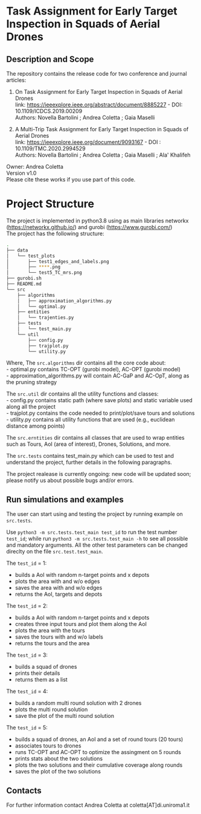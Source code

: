 # Task Assignment for Early Target Inspection in Squads of Aerial Drones

## Description and Scope
The repository contains the release code for two conference and journal articles:


1) On Task Assignment for Early Target Inspection in Squads of Aerial Drones
<br /> link: https://ieeexplore.ieee.org/abstract/document/8885227 - DOI: 10.1109/ICDCS.2019.00209
<br /> Authors: Novella Bartolini ; Andrea Coletta ; Gaia Maselli

2) A Multi-Trip Task Assignment for Early Target Inspection in Squads of Aerial Drones
<br /> link: https://ieeexplore.ieee.org/document/9093167 - DOI : 10.1109/TMC.2020.2994529
<br /> Authors: Novella Bartolini ; Andrea Coletta ; Gaia Maselli ; Ala' Khalifeh


Owner: Andrea Coletta
<br /> 
Version v1.0
<br /> 
Please cite these works if you use part of this code. 


# Project Structure
The project is implemented in python3.8 using as main libraries networkx (https://networkx.github.io/) and gurobi (https://www.gurobi.com/)
<br /> 
The project has the following structure:
``` bash
.
├── data
│   └── test_plots
│       ├── test1_edges_and_labels.png
│       ├── ****.png
│       └── test5_TC_mrs.png
├── gurobi.sh
├── README.md
└── src
    ├── algorithms
    │   ├── approximation_algorithms.py
    │   └── optimal.py
    ├── entities
    │   └── trajenties.py
    ├── tests
    │   └── test_main.py
    └── util
        ├── config.py
        ├── trajplot.py
        └── utility.py

``` 
Where,
The ``src.algorithms`` dir contains all the core code about: 
<br /> 
    - optimal.py contains TC-OPT (gurobi model), AC-OPT (gurobi model)
<br /> 
    - approximation_algorithms.py will contain AC-GaP and AC-OpT, along as the pruning strategy

The ``src.util`` dir contains all the utility functions and classes:
<br /> 
    - config.py contains static path (where save plots) and static variable used along all the project
<br /> 
    - trajplot.py contains the code needed to print/plot/save tours and solutions
<br /> 
    - utility.py contains all utility functions that are used (e.g., euclidean distance among points)

The ``src.erntities`` dir contains all classes that are used to wrap entities such as Tours, AoI (area of interest), Drones, Solutions, and more.

The ``src.tests`` contains test_main.py which can be used to test and understand the project, further details in the following paragraphs.

The project realease is currently ongoing: new code will be updated soon; please notify us about possible bugs and/or errors.

## Run simulations and examples
The user can start using and testing the project by running example on ``src.tests``.

Use ``python3 -m src.tests.test_main test_id`` to run the test number `test_id`; while run ``python3 -m src.tests.test_main -h`` to see all possible and mandatory arguments.
All the other test parameters can be changed direclty on the file ``src.test.test_main``.

The `test_id` = 1:
- builds a AoI with random n-target points and x depots
- plots the area with and w/o edges
- saves the area with and w/o edges
- returns the AoI, targets and depots

The `test_id` = 2:
- builds a AoI with random n-target points and x depots
- creates three input tours and plot them along the AoI
- plots the area with the tours
- saves the tours with and w/o labels
- returns the tours and the area

The `test_id` = 3:
- builds a squad of drones
- prints their details
- returns them as a list

The `test_id` = 4:
- builds a random multi round solution with 2 drones
- plots the multi round solution
- save the plot of the multi round solution


The `test_id` = 5:
- builds a squad of drones, an AoI and a set of round tours (20 tours) 
- associates tours to drones 
- runs TC-OPT and AC-OPT to optimize the assingment on 5 rounds
- prints stats about the two solutions
- plots the two solutions and their cumulative coverage along rounds
- saves the plot of the two solutions


## Contacts

For further information contact Andrea Coletta at coletta[AT]di.uniroma1.it

